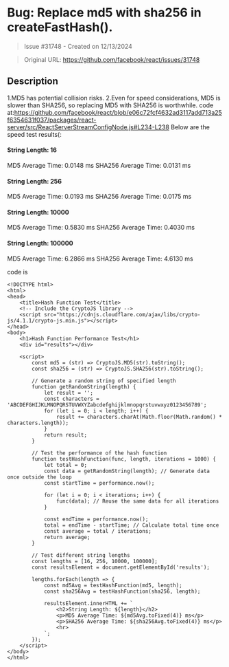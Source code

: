 # Bug: Replace md5 with sha256 in createFastHash().

> Issue #31748 - Created on 12/13/2024

> Original URL: https://github.com/facebook/react/issues/31748

## Description

1.MD5 has potential collision risks.
2.Even for speed considerations, MD5 is slower than SHA256, so replacing MD5 with SHA256 is worthwhile.
code at:https://github.com/facebook/react/blob/e06c72fcf4632ad3117add713a25f6354631f037/packages/react-server/src/ReactServerStreamConfigNode.js#L234-L238
Below are the speed test results(:
#### String Length: 16
MD5 Average Time: 0.0148 ms
SHA256 Average Time: 0.0131 ms

#### String Length: 256
MD5 Average Time: 0.0193 ms
SHA256 Average Time: 0.0175 ms

#### String Length: 10000
MD5 Average Time: 0.5830 ms
SHA256 Average Time: 0.4030 ms

#### String Length: 100000
MD5 Average Time: 6.2866 ms
SHA256 Average Time: 4.6130 ms

code is
```
<!DOCTYPE html>
<html>
<head>
    <title>Hash Function Test</title>
    <!-- Include the CryptoJS library -->
    <script src="https://cdnjs.cloudflare.com/ajax/libs/crypto-js/4.1.1/crypto-js.min.js"></script>
</head>
<body>
    <h1>Hash Function Performance Test</h1>
    <div id="results"></div>

    <script>
        const md5 = (str) => CryptoJS.MD5(str).toString();
        const sha256 = (str) => CryptoJS.SHA256(str).toString();

        // Generate a random string of specified length
        function getRandomString(length) {
            let result = '';
            const characters = 'ABCDEFGHIJKLMNOPQRSTUVWXYZabcdefghijklmnopqrstuvwxyz0123456789';
            for (let i = 0; i < length; i++) {
                result += characters.charAt(Math.floor(Math.random() * characters.length));
            }
            return result;
        }

        // Test the performance of the hash function
        function testHashFunction(func, length, iterations = 1000) {
            let total = 0;
            const data = getRandomString(length); // Generate data once outside the loop
            const startTime = performance.now();

            for (let i = 0; i < iterations; i++) {
                func(data); // Reuse the same data for all iterations
            }

            const endTime = performance.now();
            total = endTime - startTime; // Calculate total time once
            const average = total / iterations;
            return average;
        }

        // Test different string lengths
        const lengths = [16, 256, 10000, 100000];
        const resultsElement = document.getElementById('results');

        lengths.forEach(length => {
            const md5Avg = testHashFunction(md5, length);
            const sha256Avg = testHashFunction(sha256, length);

            resultsElement.innerHTML += `
                <h2>String Length: ${length}</h2>
                <p>MD5 Average Time: ${md5Avg.toFixed(4)} ms</p>
                <p>SHA256 Average Time: ${sha256Avg.toFixed(4)} ms</p>
                <hr>
            `;
        });
    </script>
</body>
</html>
```

